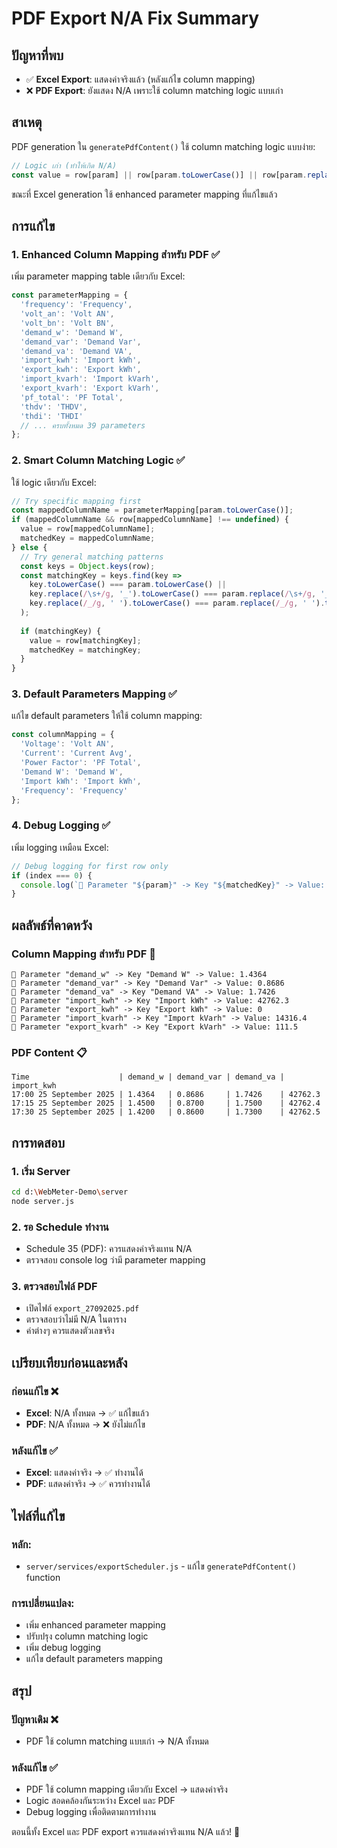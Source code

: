 # PDF Export N/A Fix Summary

## ปัญหาที่พบ
- ✅ **Excel Export**: แสดงค่าจริงแล้ว (หลังแก้ไข column mapping)
- ❌ **PDF Export**: ยังแสดง N/A เพราะใช้ column matching logic แบบเก่า

## สาเหตุ
PDF generation ใน `generatePdfContent()` ใช้ column matching logic แบบง่าย:
```javascript
// Logic เก่า (ทำให้เกิด N/A)
const value = row[param] || row[param.toLowerCase()] || row[param.replace(/\s+/g, '_').toLowerCase()];
```

ขณะที่ Excel generation ใช้ enhanced parameter mapping ที่แก้ไขแล้ว

## การแก้ไข

### 1. **Enhanced Column Mapping สำหรับ PDF** ✅
เพิ่ม parameter mapping table เดียวกับ Excel:

```javascript
const parameterMapping = {
  'frequency': 'Frequency',
  'volt_an': 'Volt AN',
  'volt_bn': 'Volt BN',
  'demand_w': 'Demand W',
  'demand_var': 'Demand Var',
  'demand_va': 'Demand VA',
  'import_kwh': 'Import kWh',
  'export_kwh': 'Export kWh',
  'import_kvarh': 'Import kVarh',
  'export_kvarh': 'Export kVarh',
  'pf_total': 'PF Total',
  'thdv': 'THDV',
  'thdi': 'THDI'
  // ... ครบทั้งหมด 39 parameters
};
```

### 2. **Smart Column Matching Logic** ✅
ใช้ logic เดียวกับ Excel:

```javascript
// Try specific mapping first
const mappedColumnName = parameterMapping[param.toLowerCase()];
if (mappedColumnName && row[mappedColumnName] !== undefined) {
  value = row[mappedColumnName];
  matchedKey = mappedColumnName;
} else {
  // Try general matching patterns
  const keys = Object.keys(row);
  const matchingKey = keys.find(key => 
    key.toLowerCase() === param.toLowerCase() ||
    key.replace(/\s+/g, '_').toLowerCase() === param.replace(/\s+/g, '_').toLowerCase() ||
    key.replace(/_/g, ' ').toLowerCase() === param.replace(/_/g, ' ').toLowerCase()
  );
  
  if (matchingKey) {
    value = row[matchingKey];
    matchedKey = matchingKey;
  }
}
```

### 3. **Default Parameters Mapping** ✅
แก้ไข default parameters ให้ใช้ column mapping:

```javascript
const columnMapping = {
  'Voltage': 'Volt AN',
  'Current': 'Current Avg', 
  'Power Factor': 'PF Total',
  'Demand W': 'Demand W',
  'Import kWh': 'Import kWh',
  'Frequency': 'Frequency'
};
```

### 4. **Debug Logging** ✅
เพิ่ม logging เหมือน Excel:

```javascript
// Debug logging for first row only
if (index === 0) {
  console.log(`📄 Parameter "${param}" -> Key "${matchedKey}" -> Value: ${value}`);
}
```

## ผลลัพธ์ที่คาดหวัง

### **Column Mapping สำหรับ PDF** 📄
```
📄 Parameter "demand_w" -> Key "Demand W" -> Value: 1.4364
📄 Parameter "demand_var" -> Key "Demand Var" -> Value: 0.8686
📄 Parameter "demand_va" -> Key "Demand VA" -> Value: 1.7426
📄 Parameter "import_kwh" -> Key "Import kWh" -> Value: 42762.3
📄 Parameter "export_kwh" -> Key "Export kWh" -> Value: 0
📄 Parameter "import_kvarh" -> Key "Import kVarh" -> Value: 14316.4
📄 Parameter "export_kvarh" -> Key "Export kVarh" -> Value: 111.5
```

### **PDF Content** 📋
```
Time                    | demand_w | demand_var | demand_va | import_kwh
17:00 25 September 2025 | 1.4364   | 0.8686     | 1.7426    | 42762.3
17:15 25 September 2025 | 1.4500   | 0.8700     | 1.7500    | 42762.4
17:30 25 September 2025 | 1.4200   | 0.8600     | 1.7300    | 42762.5
```

## การทดสอบ

### **1. เริ่ม Server**
```bash
cd d:\WebMeter-Demo\server
node server.js
```

### **2. รอ Schedule ทำงาน**
- Schedule 35 (PDF): ควรแสดงค่าจริงแทน N/A
- ตรวจสอบ console log ว่ามี parameter mapping

### **3. ตรวจสอบไฟล์ PDF**
- เปิดไฟล์ `export_27092025.pdf`
- ตรวจสอบว่าไม่มี N/A ในตาราง
- ค่าต่างๆ ควรแสดงตัวเลขจริง

## เปรียบเทียบก่อนและหลัง

### **ก่อนแก้ไข** ❌
- **Excel**: N/A ทั้งหมด → ✅ แก้ไขแล้ว
- **PDF**: N/A ทั้งหมด → ❌ ยังไม่แก้ไข

### **หลังแก้ไข** ✅
- **Excel**: แสดงค่าจริง → ✅ ทำงานได้
- **PDF**: แสดงค่าจริง → ✅ ควรทำงานได้

## ไฟล์ที่แก้ไข

### **หลัก**:
- `server/services/exportScheduler.js` - แก้ไข `generatePdfContent()` function

### **การเปลี่ยนแปลง**:
- เพิ่ม enhanced parameter mapping
- ปรับปรุง column matching logic
- เพิ่ม debug logging
- แก้ไข default parameters mapping

## สรุป

### **ปัญหาเดิม** ❌
- PDF ใช้ column matching แบบเก่า → N/A ทั้งหมด

### **หลังแก้ไข** ✅
- PDF ใช้ column mapping เดียวกับ Excel → แสดงค่าจริง
- Logic สอดคล้องกันระหว่าง Excel และ PDF
- Debug logging เพื่อติดตามการทำงาน

ตอนนี้ทั้ง Excel และ PDF export ควรแสดงค่าจริงแทน N/A แล้ว! 🎉
